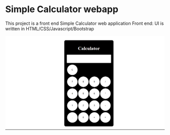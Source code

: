 # Simple Calculator webapp
This project is a front end Simple Calculator web application
Front end: UI is written in HTML/CSS/Javascript/Bootstrap

![](calc.png)
